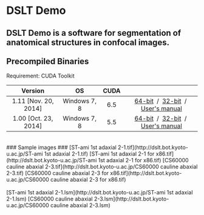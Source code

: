 DSLT Demo
======================
DSLT Demo is a software for segmentation of anatomical structures in confocal images.  
<br>
Precompiled Binaries
------
Requirement: CUDA Toolkit  
 
 Version  |  OS  |  CUDA  |    |
:------: | :------: | :------: | :------: |
 1.11  [Nov. 20, 2014]  |  Windows 7, 8  |  6.5  |  [64-bit](http://dslt.bot.kyoto-u.ac.jp/DSLT_setup_x64_111.exe)&nbsp; / &nbsp;[32-bit](http://dslt.bot.kyoto-u.ac.jp/DSLT_setup_x86_111.exe)&nbsp; / &nbsp;[User's manual](http://dslt.bot.kyoto-u.ac.jp/DSLT_manual_v111.pdf)  |
 1.00  [Oct. 23, 2014]  |  Windows 7, 8  |  5.5  |  [64-bit](http://dslt.bot.kyoto-u.ac.jp/DSLT_setup_x64_100.exe)&nbsp; / &nbsp;[32-bit](http://dslt.bot.kyoto-u.ac.jp/DSLT_setup_x86_100.exe)&nbsp; / &nbsp;[User's manual](http://dslt.bot.kyoto-u.ac.jp/DSLT_manual_v100.pdf)  |
<br>
### Sample images ###
[ST-ami 1st adaxial 2-1.tif](http://dslt.bot.kyoto-u.ac.jp/ST-ami 1st adaxial 2-1.tif)  
[ST-ami 1st adaxial 2-1 for x86.tif](http://dslt.bot.kyoto-u.ac.jp/ST-ami 1st adaxial 2-1 for x86.tif)  
[CS60000 cauline abaxial 2-3.tif](http://dslt.bot.kyoto-u.ac.jp/CS60000 cauline abaxial 2-3.tif)  
[CS60000 cauline abaxial 2-3 for x86.tif](http://dslt.bot.kyoto-u.ac.jp/CS60000 cauline abaxial 2-3 for x86.tif)  
<br>
<br>
[ST-ami 1st adaxial 2-1.lsm](http://dslt.bot.kyoto-u.ac.jp/ST-ami 1st adaxial 2-1.lsm)  
[CS60000 cauline abaxial 2-3.lsm](http://dslt.bot.kyoto-u.ac.jp/CS60000 cauline abaxial 2-3.lsm)  
